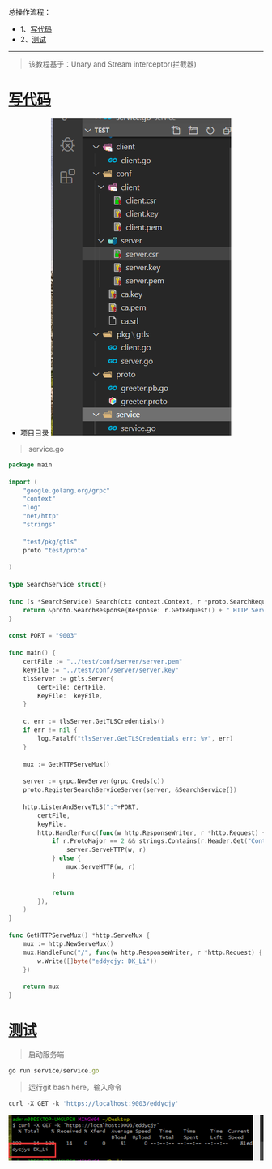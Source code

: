 总操作流程：
- 1、[写代码](#go-01)
- 2、[测试](#go-02)

***

> 该教程基于：Unary and Stream interceptor(拦截器)

# <a name="go-01" href="#" >写代码</a>

- 项目目录
![](image/7-1.png)

> service.go

```go
package main
 
import (
	"google.golang.org/grpc"
    "context"
    "log"
    "net/http"
    "strings"
	
    "test/pkg/gtls"
	proto "test/proto"
 
)

type SearchService struct{}

func (s *SearchService) Search(ctx context.Context, r *proto.SearchRequest) (*proto.SearchResponse, error) {
    return &proto.SearchResponse{Response: r.GetRequest() + " HTTP Server"}, nil
}

const PORT = "9003"

func main() {
    certFile := "../test/conf/server/server.pem"
    keyFile := "../test/conf/server/server.key"
    tlsServer := gtls.Server{
        CertFile: certFile,
        KeyFile:  keyFile,
    }

    c, err := tlsServer.GetTLSCredentials()
    if err != nil {
        log.Fatalf("tlsServer.GetTLSCredentials err: %v", err)
    }

    mux := GetHTTPServeMux()

    server := grpc.NewServer(grpc.Creds(c))
    proto.RegisterSearchServiceServer(server, &SearchService{})

    http.ListenAndServeTLS(":"+PORT,
        certFile,
        keyFile,
        http.HandlerFunc(func(w http.ResponseWriter, r *http.Request) {
            if r.ProtoMajor == 2 && strings.Contains(r.Header.Get("Content-Type"), "application/grpc") {
                server.ServeHTTP(w, r)
            } else {
                mux.ServeHTTP(w, r)
            }

            return
        }),
    )
}

func GetHTTPServeMux() *http.ServeMux {
    mux := http.NewServeMux()
    mux.HandleFunc("/", func(w http.ResponseWriter, r *http.Request) {
        w.Write([]byte("eddycjy: DK_Li"))
    })

    return mux
}
```


# <a name="go-02" href="#" >测试</a>

> 启动服务端

```js
go run service/service.go
```

> 运行git bash here，输入命令

```js
curl -X GET -k 'https://localhost:9003/eddycjy'
```
![](image/9-1.png)
